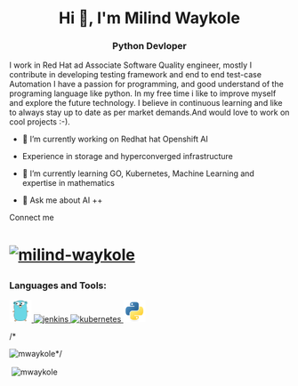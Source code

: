 <h1 align="center">Hi 👋, I'm Milind Waykole</h1>
<h3 align="center">Python Devloper</h3>

I work in Red Hat ad  Associate Software Quality engineer, mostly I contribute in developing testing framework and end to end  test-case Automation
I have a passion for programming, and good understand of the programing language like python. In my free time i like to improve  myself and explore the future technology. I believe in continuous learning and like to always stay up to date as per market demands.And would love to work on cool projects :-).

- 🔭 I’m currently working on Redhat hat Openshift AI
-  Experience in storage and hyperconverged infrastructure 
- 🌱 I’m currently learning GO, Kubernetes, Machine Learning and expertise in mathematics 

- 💬 Ask me about AI ++

<hi>Connect me <h1>
<p align="left">
<a href="https://linkedin.com/in/milind-waykole" target="blank"><img align="center" src="https://cdn.jsdelivr.net/npm/simple-icons@3.0.1/icons/linkedin.svg" alt="milind-waykole" height="30" width="40" /></a>
<!-- <a href="https://instagram.com/milind_waykole" target="blank"><img align="center" src="https://cdn.jsdelivr.net/npm/simple-icons@3.0.1/icons/instagram.svg" alt="milind_waykole" height="30" width="40" /></a> -->
</p>

<h3 align="left">Languages and Tools:</h3>
<p align="left"> <a href="https://golang.org" target="_blank"> <img src="https://raw.githubusercontent.com/devicons/devicon/master/icons/go/go-original.svg" alt="go" width="40" height="40"/> </a> <a href="https://www.jenkins.io" target="_blank"> <img src="https://www.vectorlogo.zone/logos/jenkins/jenkins-icon.svg" alt="jenkins" width="40" height="40"/> </a> <a href="https://kubernetes.io" target="_blank"> <img src="https://www.vectorlogo.zone/logos/kubernetes/kubernetes-icon.svg" alt="kubernetes" width="40" height="40"/> </a> <a href="https://www.python.org" target="_blank"> <img src="https://raw.githubusercontent.com/devicons/devicon/master/icons/python/python-original.svg" alt="python" width="40" height="40"/> </a> </p>
/*
<p><img align="left" src="https://github-readme-stats.vercel.app/api/top-langs?username=mwaykole&show_icons=true&theme=dark&locale=en&layout=compact" alt="mwaykole" /></p>
*/
<p>&nbsp;<img align="center" src="https://github-readme-stats.vercel.app/api?username=mwaykole&theme=dark&show_icons=true&locale=en" alt="mwaykole" /></p>
